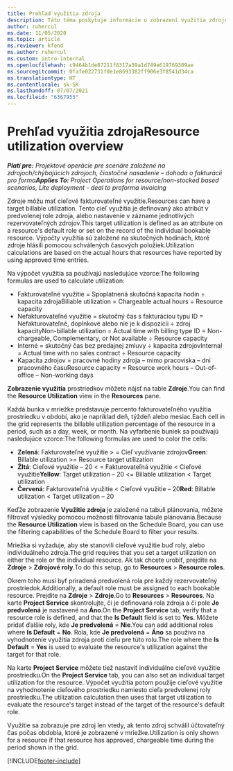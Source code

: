 ```yaml
---
title: Prehľad využitia zdroja
description: Táto téma poskytuje informácie o zobrazení využitia zdrojov v aplikácii Project Operations.
author: ruhercul
ms.date: 11/05/2020
ms.topic: article
ms.reviewer: kfend
ms.author: ruhercul
ms.custom: intro-internal
ms.openlocfilehash: c9464b1de87211f8317a39a1d749e619769309ae
ms.sourcegitcommit: 0fafe022731f0e1e8693382ff906e3f8541d34ca
ms.translationtype: HT
ms.contentlocale: sk-SK
ms.lasthandoff: 07/07/2021
ms.locfileid: "6367955"
---
```

# <a name="resource-utilization-overview"></a><span data-ttu-id="873ed-103">Prehľad využitia zdroja</span><span class="sxs-lookup"><span data-stu-id="873ed-103">Resource utilization overview</span></span>

<span data-ttu-id="873ed-104">_**Platí pre:** Projektové operácie pre scenáre založené na zdrojoch/chýbajúcich zdrojoch, čiastočné nasadenie – dohoda o fakturácii pro forma_</span><span class="sxs-lookup"><span data-stu-id="873ed-104">_**Applies To:** Project Operations for resource/non-stocked based scenarios, Lite deployment - deal to proforma invoicing_</span></span>

<span data-ttu-id="873ed-105">Zdroje môžu mať cieľové fakturovateľné využitie.</span><span class="sxs-lookup"><span data-stu-id="873ed-105">Resources can have a target billable utilization.</span></span> <span data-ttu-id="873ed-106">Tento cieľ využitia je definovaný ako atribút v predvolenej role zdroja, alebo nastavenie v zázname jednotlivých rezervovateľných zdrojov.</span><span class="sxs-lookup"><span data-stu-id="873ed-106">This target utilization is defined as an attribute on a resource's default role or set on the record of the individual bookable resource.</span></span> <span data-ttu-id="873ed-107">Výpočty využitia sú založené na skutočných hodinách, ktoré zdroje hlásili pomocou schválených časových položiek.</span><span class="sxs-lookup"><span data-stu-id="873ed-107">Utilization calculations are based on the actual hours that resources have reported by using approved time entries.</span></span>

<span data-ttu-id="873ed-108">Na výpočet využitia sa používajú nasledujúce vzorce:</span><span class="sxs-lookup"><span data-stu-id="873ed-108">The following formulas are used to calculate utilization:</span></span>

  - <span data-ttu-id="873ed-109">Fakturovateľné využitie = Spoplatnená skutočná kapacita hodín ÷ kapacita zdroja</span><span class="sxs-lookup"><span data-stu-id="873ed-109">Billable utilization = Chargeable actual hours ÷ Resource capacity</span></span>
  - <span data-ttu-id="873ed-110">Nefakturovateľné využitie = skutočný čas s fakturáciou typu ID = Nefakturovateľné, doplnkové alebo nie je k dispozícii ÷ zdroj kapacity</span><span class="sxs-lookup"><span data-stu-id="873ed-110">Non-billable utilization = Actual time with billing type ID = Non-chargeable, Complementary, or Not available ÷ Resource capacity</span></span>
  - <span data-ttu-id="873ed-111">Interné = skutočný čas bez predajnej zmluvy ÷ kapacita zdrojov</span><span class="sxs-lookup"><span data-stu-id="873ed-111">Internal = Actual time with no sales contract ÷ Resource capacity</span></span>
  - <span data-ttu-id="873ed-112">Kapacita zdrojov = pracovné hodiny zdroja – mimo pracoviska – dni pracovného času</span><span class="sxs-lookup"><span data-stu-id="873ed-112">Resource capacity = Resource work hours – Out-of-office – Non-working days</span></span>

<span data-ttu-id="873ed-113">**Zobrazenie využitia** prostriedkov môžete nájsť na table **Zdroje**.</span><span class="sxs-lookup"><span data-stu-id="873ed-113">You can find the **Resource Utilization** view in the **Resources** pane.</span></span>

<span data-ttu-id="873ed-114">Každá bunka v mriežke predstavuje percento fakturovateľného využitia prostriedku v období, ako je napríklad deň, týždeň alebo mesiac.</span><span class="sxs-lookup"><span data-stu-id="873ed-114">Each cell in the grid represents the billable utilization percentage of the resource in a period, such as a day, week, or month.</span></span> <span data-ttu-id="873ed-115">Na vyfarbenie buniek sa používajú nasledujúce vzorce:</span><span class="sxs-lookup"><span data-stu-id="873ed-115">The following formulas are used to color the cells:</span></span>

  - <span data-ttu-id="873ed-116">**Zelená**: Fakturovateľné využitie > = Cieľ využívanie zdrojov</span><span class="sxs-lookup"><span data-stu-id="873ed-116">**Green**: Billable utilization >= Resource target utilization</span></span>
  - <span data-ttu-id="873ed-117">**Žltá**: Cieľové využitie – 20 < = Fakturovateľná využitie < Cieľové využitie</span><span class="sxs-lookup"><span data-stu-id="873ed-117">**Yellow**: Target utilization – 20 <= Billable utilization < Target utilization</span></span>
  - <span data-ttu-id="873ed-118">**Červená**: Fakturovateľná využitie < Cieľové využitie – 20</span><span class="sxs-lookup"><span data-stu-id="873ed-118">**Red**: Billable utilization < Target utilization – 20</span></span>

<span data-ttu-id="873ed-119">Keďže zobrazenie **Využitie zdroja** je založené na tabuli plánovania, môžete filtrovať výsledky pomocou možností filtrovania tabule plánovania.</span><span class="sxs-lookup"><span data-stu-id="873ed-119">Because the **Resource Utilization** view is based on the Schedule Board, you can use the filtering capabilities of the Schedule Board to filter your results.</span></span>

<span data-ttu-id="873ed-120">Mriežka si vyžaduje, aby ste stanovili cieľové využitie buď roly, alebo individuálneho zdroja.</span><span class="sxs-lookup"><span data-stu-id="873ed-120">The grid requires that you set a target utilization on either the role or the individual resource.</span></span> <span data-ttu-id="873ed-121">Ak tak chcete urobiť, prejdite na **Zdroje** > **Zdrojové roly**.</span><span class="sxs-lookup"><span data-stu-id="873ed-121">To do this setup, go to **Resources** > **Resource roles**.</span></span>

<span data-ttu-id="873ed-122">Okrem toho musí byť priradená predvolená rola pre každý rezervovateľný prostriedok.</span><span class="sxs-lookup"><span data-stu-id="873ed-122">Additionally, a default role must be assigned to each bookable resource.</span></span> <span data-ttu-id="873ed-123">Prejdite na **Zdroje** > **Zdroje**.</span><span class="sxs-lookup"><span data-stu-id="873ed-123">Go to **Resources** > **Resources**.</span></span> <span data-ttu-id="873ed-124">Na karte **Project Service** skontrolujte, či je definovaná rola zdroja a či pole **Je predvolená** je nastavené na **Áno**.</span><span class="sxs-lookup"><span data-stu-id="873ed-124">On the **Project Service** tab, verify that a resource role is defined, and that the **Is Default** field is set to **Yes**.</span></span> <span data-ttu-id="873ed-125">Môžete pridať ďalšie roly, kde **Je predvolená** = **Nie**.</span><span class="sxs-lookup"><span data-stu-id="873ed-125">You can add additional roles where **Is Default** = **No**.</span></span> <span data-ttu-id="873ed-126">Rola, kde **Je predvolená** = **Áno** sa používa na vyhodnotenie využitia zdroja proti cieľu pre túto rolu.</span><span class="sxs-lookup"><span data-stu-id="873ed-126">The role where the **Is Default** = **Yes** is used to evaluate the resource's utilization against the target for that role.</span></span>

<span data-ttu-id="873ed-127">Na karte **Project Service** môžete tiež nastaviť individuálne cieľové využitie prostriedku.</span><span class="sxs-lookup"><span data-stu-id="873ed-127">On the **Project Service** tab, you can also set an individual target utilization for the resource.</span></span> <span data-ttu-id="873ed-128">Výpočet využitia potom použije cieľové využitie na vyhodnotenie cieľového prostriedku namiesto cieľa predvolenej roly prostriedku.</span><span class="sxs-lookup"><span data-stu-id="873ed-128">The utilization calculation then uses that target utilization to evaluate the resource's target instead of the target of the resource's default role.</span></span>

<span data-ttu-id="873ed-129">Využitie sa zobrazuje pre zdroj len vtedy, ak tento zdroj schválil účtovateľný čas počas obdobia, ktoré je zobrazené v mriežke.</span><span class="sxs-lookup"><span data-stu-id="873ed-129">Utilization is only shown for a resource if that resource has approved, chargeable time during the period shown in the grid.</span></span>


[!INCLUDE[footer-include](../includes/footer-banner.md)]